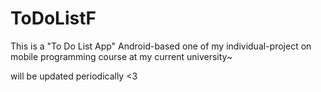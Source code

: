 # ToDoListF
This is a "To Do List App" Android-based
one of my individual-project on mobile programming course at my current university~

will be updated periodically <3
